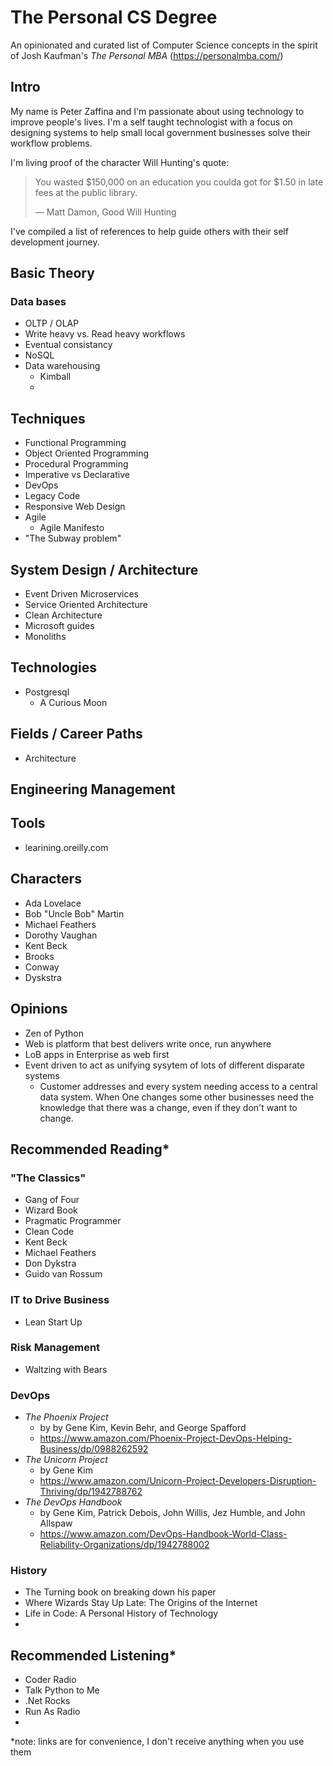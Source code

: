 # The Personal CS Degree
An opinionated and curated list of Computer Science concepts in the spirit of Josh Kaufman's *The Personal MBA* (https://personalmba.com/)

## Intro
My name is Peter Zaffina and I'm passionate about using technology to improve people's lives. I'm a self taught technologist with a focus on designing systems to help small local government businesses solve their workflow problems. 

I'm living proof of the character Will Hunting's quote:
> You wasted $150,000 on an education you coulda got for $1.50 in late fees at the public library.
>
> ― Matt Damon, Good Will Hunting 

I've compiled a list of references to help guide others with their self development journey.

## Basic Theory
### Data bases
- OLTP / OLAP
- Write heavy vs. Read heavy workflows
- Eventual consistancy
- NoSQL
- Data warehousing
  - Kimball
  - 

## Techniques
- Functional Programming
- Object Oriented Programming
- Procedural Programming
- Imperative vs Declarative
- DevOps
- Legacy Code
- Responsive Web Design
- Agile
  - Agile Manifesto
- "The Subway problem"

## System Design / Architecture
- Event Driven Microservices
- Service Oriented Architecture
- Clean Architecture
- Microsoft guides
- Monoliths

## Technologies
- Postgresql
  - A Curious Moon

## Fields / Career Paths
- Architecture

## Engineering Management

## Tools
- learining.oreilly.com

## Characters
- Ada Lovelace
- Bob "Uncle Bob" Martin
- Michael Feathers
- Dorothy Vaughan
- Kent Beck
- Brooks
- Conway
- Dyskstra

## Opinions
- Zen of Python
- Web is platform that best delivers write once, run anywhere
- LoB apps in Enterprise as web first
- Event driven to act as unifying sysytem of lots of different disparate systems
  - Customer addresses and every system needing access to a central data system. When One changes some other businesses need the knowledge that there was a change, even if they don't want to change.

## Recommended Reading*
### "The Classics"
- Gang of Four
- Wizard Book
- Pragmatic Programmer
- Clean Code
- Kent Beck
- Michael Feathers
- Don Dykstra
- Guido van Rossum

### IT to Drive Business
- Lean Start Up

### Risk Management
- Waltzing with Bears

### DevOps
- *The Phoenix Project*
  - by by Gene Kim, Kevin Behr, and George Spafford
  - https://www.amazon.com/Phoenix-Project-DevOps-Helping-Business/dp/0988262592
- *The Unicorn Project*
  - by Gene Kim
  - https://www.amazon.com/Unicorn-Project-Developers-Disruption-Thriving/dp/1942788762
- *The DevOps Handbook*
  - by Gene Kim, Patrick Debois, John Willis, Jez Humble, and John Allspaw
  - https://www.amazon.com/DevOps-Handbook-World-Class-Reliability-Organizations/dp/1942788002

### History
- The Turning book on breaking down his paper
- Where Wizards Stay Up Late: The Origins of the Internet 
- Life in Code: A Personal History of Technology 
- 

## Recommended Listening*
- Coder Radio
- Talk Python to Me
- .Net Rocks
- Run As Radio
- 


*note: links are for convenience, I don't receive anything when you use them
